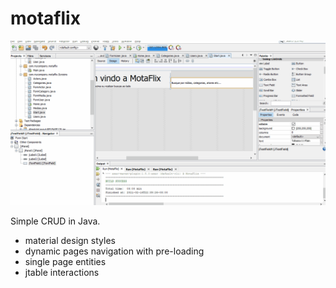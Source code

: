 # motaflix
[![PagMota](https://raw.githubusercontent.com/thiagomotax/motaflix/master/lps_motaflix.gif?token=AH6RKTJIMPDUIR6DELAZW43AGWYRE)]()

Simple CRUD in Java.
- material design styles
- dynamic pages navigation with pre-loading
- single page entities
- jtable interactions
